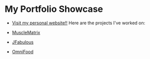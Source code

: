# My Portfolio Showcase
- [Visit my personal website!!](https://juanarango.netlify.app/)
Here are the projects I've worked on:

- [MuscleMatrix](./MuscleMatrix/)
- [JFabulous](https://jfabulous.com/)
- [OmniFood](https://omnifood-arango.netlify.app/)
